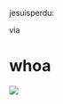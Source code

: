 <!--
id: 385348412
link: http://tumblr.atmos.org/post/385348412/jesuisperdu-via-whoa
slug: jesuisperdu-via-whoa
date: Fri Feb 12 2010 03:07:02 GMT-0800 (PST)
publish: 2010-02-012
tags: 
title: jesuisperdu:

via

whoa
-->


jesuisperdu:

via

whoa
=======================

![](http://www.tumblr.com/photo/1280/atmos/385348412/1/tumblr_kxmz5pNNpY1qzt15c)


